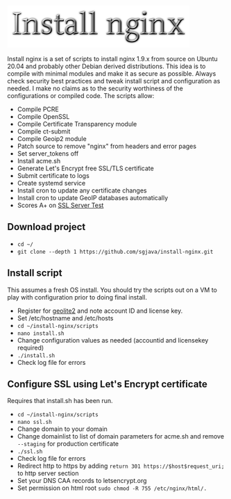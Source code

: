 ![Title](images/title.png)

Install nginx is a set of scripts to install nginx 1.9.x from source on Ubuntu
20.04 and probably other Debian derived distributions. This idea is to compile
with minimal modules and make it as secure as possible. Always check security
best practices and tweak install script and configuration as needed. I make no
claims as to the security worthiness of the configurations or compiled code.
The scripts allow:
* Compile PCRE
* Compile OpenSSL
* Compile Certificate Transparency module
* Compile ct-submit
* Compile Geoip2 module
* Patch source to remove "nginx" from headers and error pages
* Set server_tokens off
* Install acme.sh
* Generate Let's Encrypt free SSL/TLS certificate
* Submit certificate to logs
* Create systemd service
* Install cron to update any certificate changes
* Install cron to update GeoIP databases automatically
* Scores A+ on [SSL Server Test](https://www.ssllabs.com/ssltest)

## Download project
* `cd ~/`
* `git clone --depth 1 https://github.com/sgjava/install-nginx.git`

## Install script
This assumes a fresh OS install. You should try the scripts out on a VM to play
with configuration prior to doing final install.
* Register for [geolite2](https://dev.maxmind.com/geoip/geoip2/geolite2) and note account ID and license key. 
* Set /etc/hostname and /etc/hosts
* `cd ~/install-nginx/scripts`
* `nano install.sh`
* Change configuration values as needed (accountid and licensekey required)
* `./install.sh`
* Check log file for errors

## Configure SSL using Let's Encrypt certificate
Requires that install.sh has been run.
* `cd ~/install-nginx/scripts`
* `nano ssl.sh`
* Change domain to your domain
* Change domainlist to list of domain parameters for acme.sh and remove `--staging` for production certificate
* `./ssl.sh`
* Check log file for errors
* Redirect http to https by adding `return 301 https://$host$request_uri;` to http server section
* Set your DNS CAA records to letsencrypt.org
* Set permission on html root `sudo chmod -R 755 /etc/nginx/html/.`